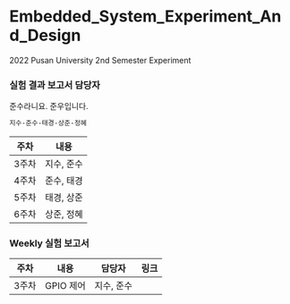 # Embedded_System_Experiment_And_Design

2022 Pusan University 2nd Semester Experiment

### 실험 결과 보고서 담당자

준수라니요. 준우입니다.

```txt
지수-준수-태경-상준-정혜
```

| 주차  |    내용    |
| :---: | :--------: |
| 3주차 | 지수, 준수 |
| 4주차 | 준수, 태경 |
| 5주차 | 태경, 상준 |
| 6주차 | 상준, 정혜 |

### Weekly 실험 보고서

| 주차  |   내용    |   담당자   |             링크              |
| :---: | :-------: | :--------: | :---------------------------: |
| 3주차 | GPIO 제어 | 지수, 준수 | [](Docs/3%EC%A3%BC%EC%B0%A8/) |
